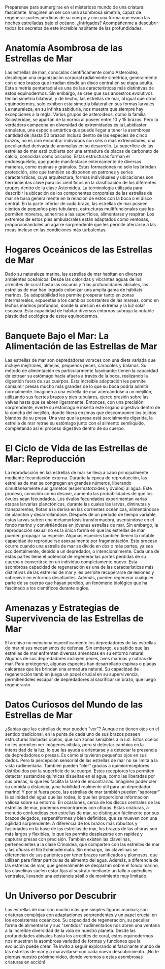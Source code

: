 Prepárense para sumergirse en el misterioso mundo de una criatura fascinante. Imaginen un ser con una asombrosa simetría, capaz de regenerar partes perdidas de su cuerpo y con una forma que evoca las noches estrelladas bajo el océano. ¿Intrigados? Acompáñenme a descubrir todos los secretos de este increíble habitante de las profundidades.

# Anatomía Asombrosa de las Estrellas de Mar
Las estrellas de mar, conocidas científicamente como Asteroidea, despliegan una organización corporal radialmente simétrica, generalmente con cinco brazos que irradian desde un disco central en su etapa adulta. Esta simetría pentarradial es una de las características más distintivas de estos equinodermos. Sin embargo, se cree que sus ancestros evolutivos tenían simetría bilateral, y de hecho, las estrellas de mar, al igual que otros equinodermos, solo exhiben esta simetría bilateral en sus formas larvales. La naturaleza, en su infinita sabiduría, nos muestra que siempre hay excepciones a la regla. Varios grupos de asteroideos, como la familia Solasteridae, se apartan de la norma al poseer entre 10 y 15 brazos. Pero la verdadera campeona en diversidad de extremidades es la Labidiaster annulatus, una especie antártica que puede llegar a tener la asombrosa cantidad de ¡hasta 50 brazos! Incluso dentro de las especies de cinco brazos, no es raro encontrar individuos con seis o más extremidades, una peculiaridad derivada de anomalías en su desarrollo.
La superficie de las estrellas de mar está cubierta por una armadura de placas de carbonato de calcio, conocidas como osículos. Estas estructuras forman el endoesqueleto, que puede manifestarse externamente de diversas maneras, como espinas y gránulos. Estas formaciones no solo les brindan protección, sino que también se disponen en patrones y series características, cuya arquitectura, formas individuales y ubicaciones son herramientas clave para los científicos en la clasificación de los diferentes grupos dentro de la clase Asteroidea. La terminología utilizada para describir la ubicación de los componentes corporales de las estrellas de mar se basa generalmente en la relación de estos con la boca o el disco central.
En la parte inferior de cada brazo, las estrellas de mar poseen cientos de pequeños pies tubulares, estructuras multifuncionales que les permiten moverse, adherirse a las superficies, alimentarse y respirar. Los extremos de estos pies ambulacrales están adaptados como ventosas, proporcionándoles un agarre sorprendente que les permite aferrarse a las rocas incluso en las condiciones más turbulentas.

# Hogares Oceánicos de las Estrellas de Mar
Dado su naturaleza marina, las estrellas de mar habitan en diversos ambientes oceánicos. Desde las coloridas y vibrantes aguas de los arrecifes de coral hasta las oscuras y frías profundidades abisales, las estrellas de mar han logrado colonizar una amplia gama de hábitats marinos. Su adaptabilidad les permite prosperar tanto en zonas intermareales, expuestas a los cambios constantes de las mareas, como en lechos marinos profundos, donde la presión es extrema y la luz solar escasea. Esta capacidad de habitar diversos entornos subraya la notable plasticidad ecológica de estos equinodermos.

# Banquete Bajo el Mar: La Alimentación de las Estrellas de Mar
Las estrellas de mar son depredadoras voraces con una dieta variada que incluye mejillones, almejas, pequeños peces, caracoles y balanos. Su método de alimentación es particularmente fascinante: tienen la capacidad de extraer su estómago hacia afuera a través de la boca, realizando la digestión fuera de sus cuerpos. Esta increíble adaptación les permite consumir presas mucho más grandes de lo que su boca podría admitir normalmente. Imaginen a una estrella de mar acercándose a un mejillón; utilizando sus fuertes brazos y pies tubulares, ejerce presión sobre las valvas hasta que se abren ligeramente. Entonces, con una precisión sorprendente, everte su estómago e inserta este órgano digestivo dentro de la concha del mejillón, donde libera enzimas que descomponen los tejidos blandos de su presa. Una vez que la presa está parcialmente digerida, la estrella de mar retrae su estómago junto con el alimento semilíquido, completando así el proceso digestivo dentro de su cuerpo.

# El Ciclo de Vida de las Estrellas de Mar: Reproducción
La reproducción en las estrellas de mar se lleva a cabo principalmente mediante fecundación externa. Durante la época de reproducción, las estrellas de mar se congregan en grandes números, liberando simultáneamente sus gametos (espermatozoides y óvulos) al agua. Este proceso, conocido como desove, aumenta las probabilidades de que los óvulos sean fecundados. Los óvulos fecundados experimentan varias etapas larvarias planctónicas, durante las cuales las larvas, diminutas y transparentes, flotan a la deriva en las corrientes oceánicas, alimentándose de plancton y desarrollándose. Después de un período de tiempo variable, estas larvas sufren una metamorfosis transformadora, asentándose en el fondo marino y convirtiéndose en jóvenes estrellas de mar.
Sin embargo, la reproducción sexual no es la única forma en que las estrellas de mar pueden propagar su especie. Algunas especies también tienen la notable capacidad de reproducirse asexualmente por fragmentación. Este proceso ocurre cuando una estrella de mar se divide en dos o más partes, ya sea accidentalmente, debido a un depredador, o intencionalmente. Cada una de estas partes tiene el potencial de regenerar las partes perdidas de su cuerpo y convertirse en un individuo completamente nuevo. Esta asombrosa capacidad de regeneración es una de las características más distintivas de las estrellas de mar y les permite recuperarse de lesiones y sobrevivir en entornos desafiantes. Además, pueden regenerar cualquier parte de su cuerpo que hayan perdido, un fenómeno biológico que ha fascinado a los científicos durante siglos.

# Amenazas y Estrategias de Supervivencia de las Estrellas de Mar
El archivo no menciona específicamente los depredadores de las estrellas de mar ni sus mecanismos de defensa. Sin embargo, es sabido que las estrellas de mar enfrentan diversas amenazas en su entorno natural. Algunos de sus depredadores incluyen peces, aves marinas y nutrias de mar. Para protegerse, algunas especies han desarrollado espinas o placas calcáreas que les brindan una armadura natural. Su capacidad de regeneración también juega un papel crucial en su supervivencia, permitiéndoles escapar de depredadores al sacrificar un brazo, que luego regenerarán.

# Datos Curiosos del Mundo de las Estrellas de Mar
¿Sabías que las estrellas de mar pueden "ver"? Aunque no tienen ojos en el sentido tradicional, en la punta de cada uno de sus brazos poseen estructuras llamadas ocelos, que son zonas sensibles a la luz. Estos ocelos no les permiten ver imágenes nítidas, pero sí detectar cambios en la intensidad de la luz, lo que les ayuda a orientarse y a detectar la presencia de depredadores o presas. Es como si tuvieran pequeños ojos en sus dedos.
Pero la percepción sensorial de las estrellas de mar no se limita a la vista rudimentaria. También pueden "oler" gracias a quimiorreceptores distribuidos por la superficie de su cuerpo. Estos receptores les permiten detectar sustancias químicas disueltas en el agua, como las liberadas por sus presas, lo que les facilita la tarea de encontrarlas. Imaginen poder oler su comida a distancia, ¡una habilidad realmente útil para un depredador marino! Y por si fuera poco, las estrellas de mar también pueden "saborear" la salinidad del agua que las rodea, lo que les proporciona información valiosa sobre su entorno.
En ocasiones, cerca de los discos centrales de las estrellas de mar, podemos encontrarnos con ofiuras. Estas criaturas, a menudo confundidas con estrellas de mar, se distinguen fácilmente por sus brazos delgados, serpentiformes y bien definidos, que se mueven con una agilidad sorprendente. A diferencia de los brazos más robustos y fusionados en la base de las estrellas de mar, los brazos de las ofiuras son más largos y flexibles, lo que les permite desplazarse con rapidez y capturar presas con precisión.
También existen las clavelinas, pertenecientes a la clase Crinoidea, que comparten con las estrellas de mar y las ofiuras el filo Echinodermata. Sin embargo, las clavelinas se diferencian de sus parientes por tener brazos ramificados y plumosos, que utilizan para filtrar partículas de alimento del agua. Además, a diferencia de las estrellas de mar, que generalmente se desplazan sobre el fondo marino, las clavelinas suelen estar fijas al sustrato mediante un tallo o apéndices ventrales, llevando una existencia sésil o de movimiento muy limitado.

# Un Universo por Descubrir
Las estrellas de mar son mucho más que simples figuras marinas; son criaturas complejas con adaptaciones sorprendentes y un papel crucial en los ecosistemas oceánicos. Su capacidad de regeneración, su peculiar forma de alimentarse y sus "sentidos" rudimentarios nos abren una ventana a la increíble diversidad de la vida en nuestro planeta. Desde las profundidades abisales hasta los arrecifes de coral, estos equinodermos nos muestran la asombrosa variedad de formas y funciones que la evolución puede crear. Te invito a seguir explorando el fascinante mundo de las estrellas de mar y a maravillarse con cada nuevo descubrimiento. ¡No te pierdas nuestro próximo video, donde veremos a estas asombrosas criaturas en acción!